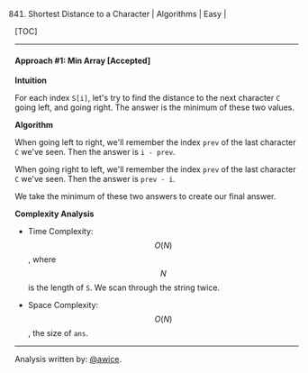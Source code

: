 841. Shortest Distance to a Character | Algorithms | Easy | 

[TOC]

---
#### Approach #1: Min Array [Accepted]

**Intuition**

For each index `S[i]`, let's try to find the distance to the next character `C` going left, and going right.  The answer is the minimum of these two values.

**Algorithm**

When going left to right, we'll remember the index `prev` of the last character `C` we've seen.  Then the answer is `i - prev`.

When going right to left, we'll remember the index `prev` of the last character `C` we've seen.  Then the answer is `prev - i`.

We take the minimum of these two answers to create our final answer.



**Complexity Analysis**

* Time Complexity:  $$O(N)$$, where $$N$$ is the length of `S`.  We scan through the string twice.

* Space Complexity: $$O(N)$$, the size of `ans`.

---

Analysis written by: [@awice](https://leetcode.com/awice).

